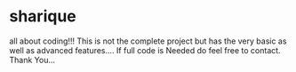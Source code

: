 # sharique
all about coding!!!
This is not the complete project but has the very basic as well as advanced features....
If full code is Needed do feel free to contact.
Thank You...

